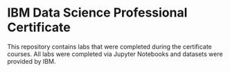 # IBM Data Science Professional Certificate

This repository contains labs that were completed during the certificate courses. All labs were completed via Jupyter Notebooks and datasets were provided by IBM.
